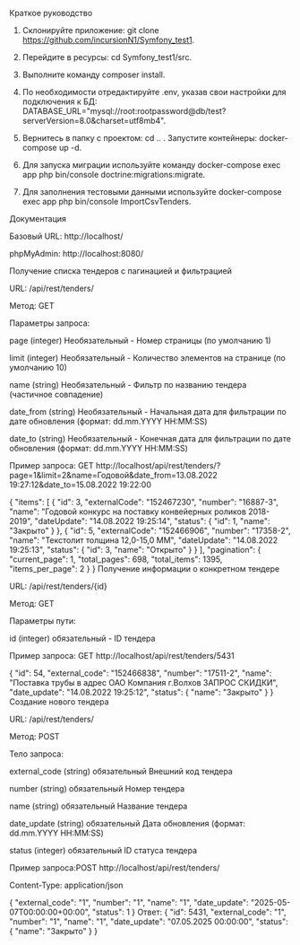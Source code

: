 Краткое руководство

1. Склонируйте приложение: git clone https://github.com/incursionN1/Symfony_test1.

2. Перейдите в ресурсы: cd Symfony_test1/src.

3. Выполните команду composer install.

4. По необходимости отредактируйте .env, указав свои настройки для подключения к БД: DATABASE_URL="mysql://root:rootpassword@db/test?serverVersion=8.0&charset=utf8mb4".

5. Вернитесь в папку с проектом: cd .. . Запустите контейнеры: docker-compose up -d.

6. Для запуска миграции используйте команду docker-compose exec app php bin/console doctrine:migrations:migrate.

7. Для заполнения тестовыми данными используйте docker-compose exec app php bin/console ImportCsvTenders.

Документация

Базовый URL: http://localhost/

phpMyAdmin: http://localhost:8080/

Получение списка тендеров с пагинацией и фильтрацией

URL: /api/rest/tenders/

Метод: GET

Параметры запроса:

page        (integer)	  Необязательный   - Номер страницы (по умолчанию 1)

limit	    (integer)	  Необязательный   - Количество элементов на странице (по умолчанию 10)

name	    (string)	  Необязательный   - Фильтр по названию тендера (частичное совпадение)

date_from	(string)      Необязательный   - Начальная дата для фильтрации по дате обновления (формат: dd.mm.YYYY HH:MM:SS)

date_to	    (string)	  Необязательный   - Конечная дата для фильтрации по дате обновления (формат: dd.mm.YYYY HH:MM:SS)

Пример запроса: GET http://localhost/api/rest/tenders/?page=1&limit=2&name=Годовой&date_from=13.08.2022 19:27:12&date_to=15.08.2022 19:22:00


{
    "items": [
        {
            "id": 3,
            "externalCode": "152467230",
            "number": "16887-3",
            "name": "Годовой конкурс на поставку конвейерных роликов 2018-2019",
            "dateUpdate": "14.08.2022 19:25:14",
            "status": {
                "id": 1,
                "name": "Закрыто"
            }
        },
        {
            "id": 5,
            "externalCode": "152466906",
            "number": "17358-2",
            "name": "Текстолит толщина 12,0-15,0 ММ",
            "dateUpdate": "14.08.2022 19:25:13",
            "status": {
                "id": 3,
                "name": "Открыто"
            }
        }
    ],
    "pagination": {
        "current_page": 1,
        "total_pages": 698,
        "total_items": 1395,
        "items_per_page": 2
    }
}
Получение информации о конкретном тендере

URL: /api/rest/tenders/{id}

Метод: GET

Параметры пути:

id	(integer)	обязательный -	ID тендера

Пример запроса: GET http://localhost/api/rest/tenders/5431

{
    "id": 54,
    "external_code": "152466838",
    "number": "17511-2",
    "name": "Поставка трубы в адрес ОАО Компания г.Волхов ЗАПРОС СКИДКИ",
    "date_update": "14.08.2022 19:25:12",
    "status": {
        "name": "Закрыто"
    }
}
Создание нового тендера

URL: /api/rest/tenders/

Метод: POST

Тело запроса:

external_code  (string)	  обязательный	Внешний код тендера	

number	       (string)	  обязательный	Номер тендера	

name	         (string)	  обязательный	Название тендера	

date_update	   (string)	  обязательный	Дата обновления (формат: dd.mm.YYYY HH:MM:SS)

status	       (integer)	обязательный	ID статуса тендера

Пример запроса:POST http://localhost/api/rest/tenders/

Content-Type: application/json

{
    "external_code": "1",
    "number": "1",
    "name": "1",
    "date_update": "2025-05-07T00:00:00+00:00",
    "status": 1
}
Ответ:
{
    "id": 5431,
    "external_code": "1",
    "number": "1",
    "name": "1",
    "date_update": "07.05.2025 00:00:00",
    "status": {
        "name": "Закрыто"
    }
}

